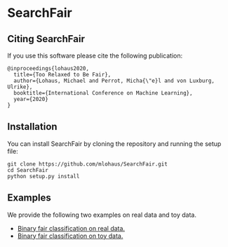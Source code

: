 # SearchFair

## Citing SearchFair

If you use this software please cite the following publication:
```
@inproceedings{lohaus2020,
  title={Too Relaxed to Be Fair},
  author={Lohaus, Michael and Perrot, Micha{\"e}l and von Luxburg, Ulrike},
  booktitle={International Conference on Machine Learning},
  year={2020}
}
```

## Installation

You can install SearchFair by cloning the repository and running the setup file:
```
git clone https://github.com/mlohaus/SearchFair.git
cd SearchFair
python setup.py install
```

## Examples

We provide the following two examples on real data and toy data.
- [Binary fair classification on real data.](https://github.com/mlohaus/SearchFair/blob/master/examples/real_data.ipynb)
- [Binary fair classification on toy data.](https://github.com/mlohaus/SearchFair/blob/master/examples/toy_data.ipynb)
